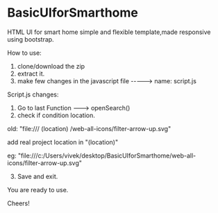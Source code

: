 # BasicUIforSmarthome
HTML UI for smart home simple and flexible template,made responsive using bootstrap.


How to use:

1. clone/download the zip
2. extract it.
3. make few changes in the javascript file -----> name: script.js

Script.js changes:

1. Go to last Function ---> openSearch()
2. check if condition location.

old: "file:/// (location) /web-all-icons/filter-arrow-up.svg"

add real project location in "(location)"

eg: "file:///c:/Users/vivek/desktop/BasicUIforSmarthome/web-all-icons/filter-arrow-up.svg"

3. Save and exit.

You are ready to use.

Cheers!
